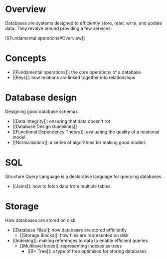 # Overview
Databases are systems designed to efficiently store, read, write, and update data. They revolve around providing a few services:

![[Fundamental operations#Overview]]

# Concepts
- [[Fundamental operations]]: the core operations of a database
- [[Keys]]: how relations are linked together into relationships

# Database design
Designing good database schemas

- [[Data Integrity]]: ensuring that data doesn't rot
- [[Database Design Guidelines]]
- [[Functional Dependency Theory]]: evaluating the quality of a relational model
- [[Normalisation]]: a series of algorithms for making good models

# SQL
Structure Query Language is a declarative language for querying databases

- [[Joins]]: how to fetch data from multiple tables

# Storage
How databases are stored on disk

- [[Database Files]]: how databases are stored efficiently
	- [[Storage Blocks]]: how files are represented on disk
- [[Indexing]]: making references to data to enable efficient queries
	- [[Multilevel Index]]: representing indexes as trees
		- [[B+ Tree]]: a type of tree optimised for storing databases